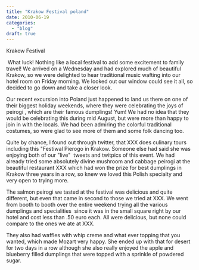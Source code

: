 ```yaml
---
title: "Krakow Festival poland"
date: 2010-06-19
categories: 
  - "blog"
draft: true
---
```


Krakow Festival

<!--more-->

  
 What luck! Nothing like a local festival to add some excitement to family travel! We arrived on a Wednesday and had explored much of beautiful Krakow, so we were delighted to hear traditional music wafting into our hotel room on Friday morning. We looked out our window could see it all, so decided to go down and take a closer look.  
  
Our recent excursion into Poland just happened to land us there on one of their biggest holiday weekends, where they were celebrating the joys of  peirogi , which are their famous dumplings! Yum! We had no idea that they would be celebrating this during mid August, but were more than happy to join in with the locals. We had been admiring the colorful traditional costumes, so were glad to see more of them and some folk dancing too.  
  
Quite by chance, I found out through twitter, that XXX does culinary tours including this "Festiwal Pierogo in Krakow. Someone else had said she was enjoying both of our "live"  tweets and twitpics of this event. We had already tried some absolutely divine mushroom and cabbage peirogi at the beautiful restaurant XXX which had won the prize for best dumplings in Krakow three years in a row, so knew we loved this Polish specialty and very open to trying more.  
  
The salmon peirogi we tasted at the festival was delicious and quite different, but even that came in second to those we tried at XXX. We went from booth to booth over the entire weekend trying all the various dumplings and specialities  since it was in the small square right by our hotel and cost less than .50 euro each. All were delicious, but none could compare to the ones we ate at XXX.  
  
They also had waffles with whip creme and what ever topping that you wanted, which made Mozart very happy. She ended up with that for desert for two days in a row although she also really enjoyed the apple and blueberry filled dumplings that were topped with a sprinkle of powdered sugar.
